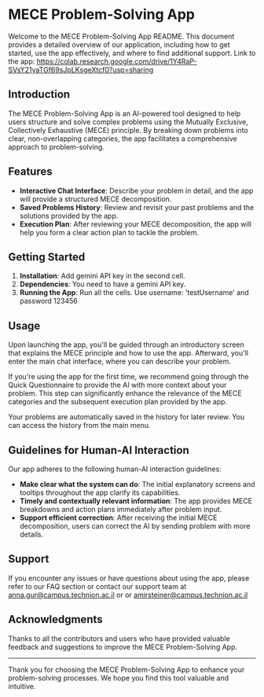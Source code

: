 # MECE Problem-Solving App

Welcome to the MECE Problem-Solving App README. This document provides a detailed overview of our application, including how to get started, use the app effectively, and where to find additional support.
Link to the app: https://colab.research.google.com/drive/1Y4RaP-SVsY21yaTGf69sJpLKsgeXtcf0?usp=sharing
## Introduction

The MECE Problem-Solving App is an AI-powered tool designed to help users structure and solve complex problems using the Mutually Exclusive, Collectively Exhaustive (MECE) principle. By breaking down problems into clear, non-overlapping categories, the app facilitates a comprehensive approach to problem-solving.

## Features

- **Interactive Chat Interface**: Describe your problem in detail, and the app will provide a structured MECE decomposition.
- **Saved Problems History**: Review and revisit your past problems and the solutions provided by the app.
- **Execution Plan**: After reviewing your MECE decomposition, the app will help you form a clear action plan to tackle the problem.

## Getting Started

1. **Installation**: Add gemini API key in the second cell.
2. **Dependencies**: You need to have a gemini API key.
3. **Running the App**: Run all the cells. Use username: 'testUsername' and password 123456

## Usage

Upon launching the app, you'll be guided through an introductory screen that explains the MECE principle and how to use the app. Afterward, you'll enter the main chat interface, where you can describe your problem.

If you're using the app for the first time, we recommend going through the Quick Questionnaire to provide the AI with more context about your problem. This step can significantly enhance the relevance of the MECE categories and the subsequent execution plan provided by the app.

Your problems are automatically saved in the history for later review. You can access the history from the main menu.

## Guidelines for Human-AI Interaction

Our app adheres to the following human-AI interaction guidelines:

- **Make clear what the system can do**: The initial explanatory screens and tooltips throughout the app clarify its capabilities.
- **Timely and contextually relevant information**: The app provides MECE breakdowns and action plans immediately after problem input.
- **Support efficient correction**: After receiving the initial MECE decomposition, users can correct the AI by sending problem with more details.
## Support

If you encounter any issues or have questions about using the app, please refer to our FAQ section or contact our support team at anna.gur@campus.technion.ac.il or or amirsteiner@campus.technion.ac.il

## Acknowledgments

Thanks to all the contributors and users who have provided valuable feedback and suggestions to improve the MECE Problem-Solving App.

---

Thank you for choosing the MECE Problem-Solving App to enhance your problem-solving processes. We hope you find this tool valuable and intuitive.

